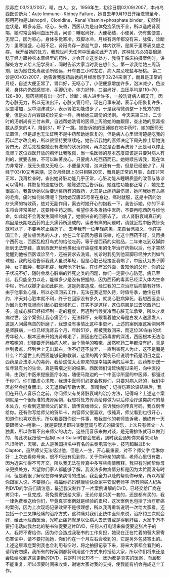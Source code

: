 尿毒症
03/23/2007，晴，白人，女，1956年生，初诊日期02/09/2007，本州岛西医诊断为：Auto Immune--Kidney Failure，她自去年9月19日开始洗肾至今，服用药物是Lisinopril，Clonidine，Renal Vitamin+phosphate binder，初诊时症状是，眼多赤筋，呕心，头昏，西医认为是自体免疫系统不全，所以造成肾衰竭，她时常会瞬间血压升高，问诊：睡眠尚好，大便秘结，小便黄，仍有些便意，无胃口，因为呕心，身体多觉寒冷，双脚冰冷，月经有两年都没有来，脉弦，诊断为：里寒湿盛，心阳不足，肾阳尚存一游丝气息，体内饮积，是属于里寒表又虚之症。
我开给她的处方，我想世间无任何中医会如此开方的，这种处方必须要很熟稔于经方跟神农本草经里的药性，才会开立这类处方，我将于临床拍摄案例时，讲解处方方义给人纪学员听，同时告诉大家当时我在想什么，第一诊我给她三周汤剂，因为她住处离我诊所较远，开车要三小时左右，病人禁忌吃盐与杨桃。
第二诊是03/02/2007，她告诉我服药后她的月经居然于02/24来潮了，而且是正常的月经，自述大便正常了，胃口好，无呕心了，小便便意增加许多，泡沫减少，色淡黄，身体内仍然感觉冷，手脚仍冷，体力好转，口渴尚好，血压平均是110~70，128~80，服药期间有出一次汗，诊断：病人进步许多，一般洗肾病人都无汗，因为心脏无力，所以无法出汗，心脏又管月经，现在月事来潮，表示心阳恢复许多，尿意增加，尿中泡沫减少，表示肾脏功能进步了，于是我稍微调整一下处方的剂量，但是处方内容跟初诊完全一样，再给她三周份的汤剂。
今天来第三诊，二诊时的汤剂尚有三付未煮，自述帮她洗肾的医师上周验她的血跟尿，查出她的尿毒指数从原来的4.7，降到3.1，吓了一跳，她告诉她的医师她在吃中药时，她的医师无法置信，但是却也无法证明不是中药帮助她恢复的，但是病人心里很清楚是吃我的药以后才改变的，所以很坚持要继续吃，她告诉我她的医师决定下周先停止帮她洗肾四天，然后先检查她没有洗肾的状况如何，再决定是否要再洗肾？还是可以停止洗肾？这位西医开放的胸怀让我敬佩，当一名医师的基本态度应该是只要对病人有利的，就要去做，不可以昧著良心，只要病人吃西药而已。她继续告诉我，现在体力非常好，既无头昏又无呕心，小便量大增，泡沫还有一些，但是已经很少了，月经于03/10又再来潮，这次月经跟上次只相隔20天，而且是正常的月事，血压非常正常，我再检查时，查出她肾脏功能几乎正常，心脏功能从睡眠质量的改善与脉诊可以得知，其恢复的速度很快，她陈述完后告诉我，她连性功能都正常了，她先生很高兴，我告诉她以后要远离所有的西药，尤其是止痛药最伤肾，她问我她有头痛的毛病，痛时如何处理呢？我给她汉唐25号带在身边，痛时就服，这是中药的治疗头痛的特效药，绝对无副作用，离去时她开心的抱我一下，我告诉她，你的下半生将会非常美好，这要拜中药之赐，希望你多多发扬中医药，不要再吃西药与维他命，如此就不会再发生同样的病了，她很兴奋的回家去了。 
此人肾脏衰竭真正的病因是长期吃西药的止头痛药所造成的，读者有痛的问题时，请就近找中医做针灸就可以了，不要再吃止痛药了。
去年我有一位年轻病患，来自台湾嘉义，他在美国工作，是位极优秀的人才，他在二年前因为感冒咳嗽，吃这个西药不好，又再换个西药吃，西医乱枪打鸟式的给他吃药，等于是西药的实验品，二年来吃到双脚肿胀到无法穿鞋，直到西医开给他类似治疗癌症使用的化学治疗药物以后，他才突然觉醒到他被西医误诊至今，还被要求去洗肾。初诊时我见到他双脚已经肿大到如气球般，我的经验告诉我此人虽说年轻，但是心脏已经接近衰竭了，中医认为男子脚肿，女子脸肿，都是死症，我帮他下针后，在诊疗室外面，告知他的父母，你的公子状况不好，随时会发心脏病的猝死之类的问题，你们一定要小心防范，病已至此，我只能全力以赴，能做多少是没有把握的，因为西药的毒素已经深入体内生命中枢，所以双脚才会如此肿胀，这是药害造成，经过我的二次治疗后病情有好转，由于他事业心强，所以必须回去工作，无法在我这里久待，时值冬季，他住在纽约，冷天对心脏本就不利，终于在回家没有多久，就发心脏病猝死，我想西医会认为因为没有洗肾而引起心脏衰竭死亡，其实不是这样，这位病患是过去吃西药过多，造成心脏已经损坏到一定的程度，再遇到气候变冷而心脏无法承受，所以才发病过世。这个案例让我心痛至今，无法释怀，亲眼看着他父母是白发人送黑发人，这是人间最痛苦的折磨了，我想没有事情比这种事更坏，上述的案例跟这案例同样是肾脏病，一位已经洗肾五个月，年龄51岁，都被我救回来，而这位30左右的优秀年轻人，根本还未开始洗肾却走了，原因出在西药毒害的深浅，西医根本无法治疗咳嗽的，却硬要开药给病人吃，治个简单的咳嗽，居然吃药二年都没有好，真是烂到极点，坏到世上无出其右，治不好还不放弃，一直到害死人为止，这不是魔是什么？希望世上的西医能够记取教训，这里的两个案例已经说明中药是明日之星，西药是合法杀人的毒药，我给这位太太带来的是幸福美满的后半生，西药却断送一位年轻有为的生命，真是霄壤之别的结果。西医师们请赶快醒过来吧，向中医投降，由我们中医来提振医疗水准，随便马路边的一个中医诊所里的中医师，都强过于你们，你们要虚心求教，我想中医师们必定会教你们，只要对病人好的，我们中医必然会挺身而出，义无返顾的帮助大家。
雅晴你好：记得伤寒论课结束后，我们在开私人音乐会之前，你问师父有关肾脏衰竭的治疗方法，记得吗？上述这个案例就是一个很标准的洗肾案例，我想将处方传真给你做为以后你治疗这类病时的基本处方，你看到这里师父的留言，请传真给师父，告诉我你的传真号码，我立刻传给你。还有你写给师父的贺年卡，内容师父很喜欢，很纯真，师父看到也很开心，知道你也喜欢音乐，所以我要跟你说一件事，教我吉他的老师告诉我，他终有一天要跟师父--喀歌--，就是要现场即兴演奏蓝调与英式的摇滚乐，上次只有师父一人独奏，所以你看不出来师父的功力，这些用音乐来做对谈，是无需排练就可以做到的，每此次我跟他一起飙Lead Guitar时都会忘我，到时我会通知你来看来现场PUB听听，天哪，此人是英国排名中有名的主奏电吉他手，技巧超越过Eric Clapton，虽然师父无法喀过他，但是人一生，开心最重要，对不？师父字
佳琳你好：上次去看你母亲，很不巧没有见到你，关于你母亲的病情，老师心里很有数，因为近来忙得不可开交，所以我无法在传真中多写些病情解释，我只有时间帮你母亲更换处方，希望你们家人都能够了解，我没法多做病情分析是因为太忙而没有时间，但是我很了解现在你母亲病情的进展，我会全力以赴的帮助你母亲，所以希望你跟家人说，不要担心。祝福你妈妈健康愉快全家平安倪老师字
所有购买人纪系列DVD的学员们请注意，最近我又制作了一片案例讲解的DVD，已经交给厂商在拷贝中，一旦完成，将免费寄送给大家，无论你是只买一套的，还是都有买的，我一律免费奉送给你们，毕竟真实案例就是经验的累积，这次案例也包括了治疗肝癌的案例，因为上次现场记录效果不是很理想，所以我再重新说明一次给大家看，还包括一个三叉神经痛的治疗方式，这种痛对我们正统中医师来说，治疗约三次就会好，给此地烂西医治，光吃止痛药就足以让病人去洗肾或是得到肝癌，大家千万不要打电话向我台北的秘书催促要这片DVD，任何人打电话来催促要这张片子的人，我将不寄给你，因为你会造成我秘书的工作负担，她现在正在忙着的替大家寄伤寒论中，请不要打扰她，你们约在一个月左右会收到的，它是另外包装寄出的。上述这尿毒症案例我也会利用有空时，将之拍摄记录下来，将来大家都会看到的，请稍安勿燥，我所有的好案例都将利用这个方式来传授给大家，所以你们将来还是会陆续收到这些更新的DVD，只是时间长短不一，因为都是真实的医案，而且都不能重复，所以须要时间来收集，谢谢大家对我的支持，使我能有机会完成这个工作。